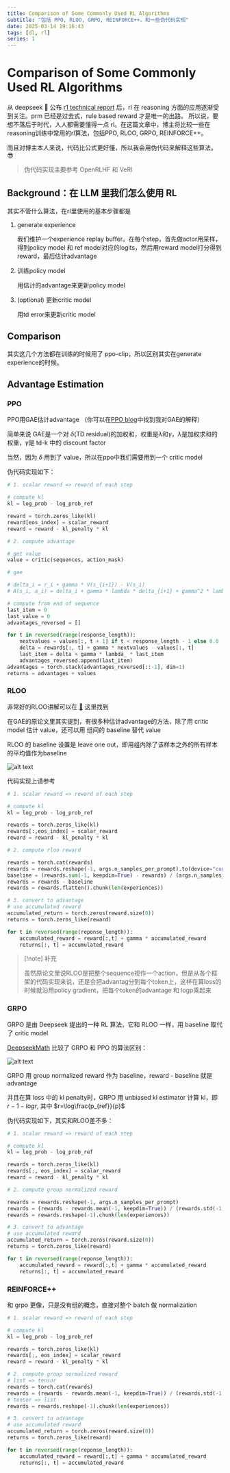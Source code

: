 ```yaml
---
title: Comparison of Some Commonly Used RL Algorithms
subtitle: "包括 PPO, RLOO, GRPO, REINFORCE++，和一些伪代码实现"
date: 2025-03-14 19:16:43
tags: [dl, rl]
series: 1
---
```


# Comparison of Some Commonly Used RL Algorithms

从 deepseek 🐳 公布 [r1 technical report](https://arxiv.org/abs/2501.12948) 后，rl 在 reasoning 方面的应用逐渐受到关注。prm 已经是过去式，rule based reward 才是唯一的出路。 所以说，要想不落后于时代，人人都需要懂得一点 rl。在这篇文章中，博主将比较一些在reasoning训练中常用的rl算法，包括PPO, RLOO, GRPO, REINFORCE++。

而且对博主本人来说，代码比公式更好懂，所以我会用伪代码来解释这些算法。😎
> 伪代码实现主要参考 OpenRLHF 和 VeRl

## Background：在 LLM 里我们怎么使用 RL

其实不管什么算法，在rl里使用的基本步骤都是
1. generate experience
   
   我们维护一个experience replay buffer。在每个step，首先做actor用采样，得到policy model 和 ref model对应的logits，然后用reward model打分得到reward，最后估计advantage
2. 训练policy model
   
   用估计的advantage来更新policy model
3. (optional) 更新critic model
   
   用td error来更新critic model

## Comparison

其实这几个方法都在训练的时候用了 ppo-clip，所以区别其实在generate experience的时候。

## Advantage Estimation

### PPO

PPO用GAE估计advantage （你可以在[PPO blog](https://linn3a.github.io/blog/posts/dl/GAE)中找到我对GAE的解释）

简单来说 GAE是一个对 $\delta$(TD residual)的加权和，权重是$\lambda$和$\gamma$，$\lambda$是加权求和的权重，$\gamma$是 td-k 中的 discount factor

当然，因为 $\delta$ 用到了 value，所以在ppo中我们需要用到一个 critic model

伪代码实现如下：

```python
# 1. scalar reward => reward of each step

# compute kl
kl = log_prob - log_prob_ref

reward = torch.zeros_like(kl)
reward[eos_index] = scalar_reward
reward = reward - kl_penalty * kl

# 2. compute advantage

# get value
value = critic(sequences, action_mask)

# gae

# delta_i = r_i + gamma * V(s_{i+1}) - V(s_i) 
# A(s_i, a_i) = delta_i + gamma * lambda * delta_{i+1} + gamma^2 * lambda^2 * delta_{i+2} + ...

# compute from end of sequence
last_item = 0
last_value = 0
advantages_reversed = []

for t in reversed(range(response_length)):
    nextvalues = values[:, t + 1] if t < response_length - 1 else 0.0
    delta = rewards[:, t] + gamma * nextvalues - values[:, t]
    last_item = delta + gamma * lambda_ * last_item
    advantages_reversed.append(last_item)
advantages = torch.stack(advantages_reversed[::-1], dim=1)
returns = advantages + values
```

### RLOO

非常好的RLOO讲解可以在 [🤗](https://huggingface.co/blog/putting_rl_back_in_rlhf_with_rloo) 这里找到

在GAE的原论文里其实提到，有很多种估计advantage的方法，除了用 critic model 估计 value，还可以用 组间的 baseline 替代 value

RLOO 的 baseline 设置是 leave one out，即用组内除了该样本之外的所有样本的平均值作为baseline

![alt text](/blog/images/compare_rl/image.png)

代码实现上请参考

```python
# 1. scalar reward => reward of each step

# compute kl
kl = log_prob - log_prob_ref

rewards = torch.zeros_like(kl)
rewards[:,eos_index] = scalar_reward
reward = reward - kl_penalty * kl

# 2. compute rloo reward

rewards = torch.cat(rewards)
rewards = rewards.reshape(-1, args.n_samples_per_prompt).to(device="cuda")
baseline = (rewards.sum(-1, keepdim=True) - rewards) / (args.n_samples_per_prompt - 1)
rewards = rewards - baseline
rewards = rewards.flatten().chunk(len(experiences))

# 3. convert to advantage
# use accumulated reward 
accumulated_return = torch.zeros(reward.size(0))
returns = torch.zeros_like(reward)

for t in reversed(range(reponse_length)):
    accumulated_reward = reward[:,t] + gamma * accumulated_reward
    returns[:, t] = accumulated_reward 
```


> [!note] 补充
>
> 虽然原论文里说RLOO是把整个sequence视作一个action，但是从各个框架的代码实现来说，还是会把advantag分到每个token上，这样在算loss的时候就沿用policy gradient，把每个token的advantage 和 logp乘起来

### GRPO

GRPO 是由 Deepseek 提出的一种 RL 算法，它和 RLOO 一样，用 baseline 取代了 critic model

[DeepseekMath](https://arxiv.org/abs/2402.03300) 比较了 GRPO 和 PPO 的算法区别：

![alt text](/blog/images/compare_rl/image-1.png)

GRPO 用 group normalized reward 作为 baseline，reward - baseline 就是 advantage

并且在算 loss 中的 kl penalty时，GRPO 用 unbiased kl estimator 计算 kl，即 $r - 1 - logr$, 其中 $r=\log\frac{p_{ref}}{p}$

伪代码实现如下，其实和RLOO差不多：

```python
# 1. scalar reward => reward of each step

# compute kl
kl = log_prob - log_prob_ref

rewards = torch.zeros_like(kl)
rewards[;, eos_index] = scalar_reward
reward = reward - kl_penalty * kl

# 2. compute group normalized reward

rewards = rewards.reshape(-1, args.n_samples_per_prompt)
rewards = (rewards - rewards.mean(-1, keepdim=True)) / (rewards.std(-1, keepdim=True) + 1e-9)
rewards = rewards.reshape(-1).chunk(len(experiences))

# 3. convert to advantage
# use accumulated reward 
accumulated_return = torch.zeros(reward.size(0))
returns = torch.zeros_like(reward)

for t in reversed(range(reponse_length)):
    accumulated_reward = reward[:,t] + gamma * accumulated_reward
    returns[:, t] = accumulated_reward 
```

### REINFORCE++

和 grpo 更像，只是没有组的概念，直接对整个 batch 做 normalization

```python
# 1. scalar reward => reward of each step

# compute kl
kl = log_prob - log_prob_ref

rewards = torch.zeros_like(kl)
rewards[;, eos_index] = scalar_reward
reward = reward - kl_penalty * kl

# 2. compute group normalized reward
# list => tensor
rewards = torch.cat(rewards)
rewards = (rewards - rewards.mean(-1, keepdim=True)) / (rewards.std(-1, keepdim=True) + 1e-9)
# tensor => list
rewards = rewards.reshape(-1).chunk(len(experiences))

# 3. convert to advantage
# use accumulated reward 
accumulated_return = torch.zeros(reward.size(0))
returns = torch.zeros_like(reward)

for t in reversed(range(reponse_length)):
    accumulated_reward = reward[:,t] + gamma * accumulated_reward
    returns[:, t] = accumulated_reward 
```

